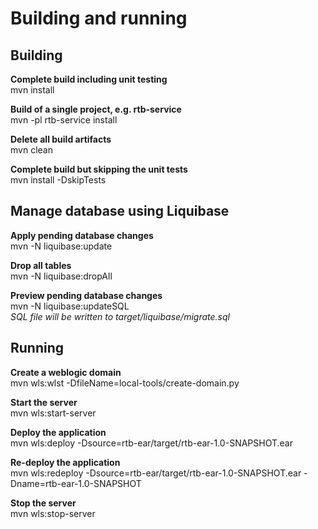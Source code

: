 # Building and running

## Building
**Complete build including unit testing**  
mvn install

**Build of a single project, e.g. rtb-service**  
mvn -pl rtb-service install

**Delete all build artifacts**  
mvn clean

**Complete build but skipping the unit tests**  
mvn install -DskipTests

## Manage database using Liquibase
**Apply pending database changes**  
mvn -N liquibase:update

**Drop all tables**  
mvn -N liquibase:dropAll

**Preview pending database changes**  
mvn -N liquibase:updateSQL  
*SQL file will be written to target/liquibase/migrate.sql*

## Running
**Create a weblogic domain**  
mvn wls:wlst -DfileName=local-tools/create-domain.py

**Start the server**  
mvn wls:start-server

**Deploy the application**  
mvn wls:deploy -Dsource=rtb-ear/target/rtb-ear-1.0-SNAPSHOT.ear

**Re-deploy the application**  
mvn wls:redeploy -Dsource=rtb-ear/target/rtb-ear-1.0-SNAPSHOT.ear -Dname=rtb-ear-1.0-SNAPSHOT

**Stop the server**  
mvn wls:stop-server


